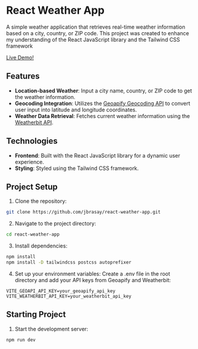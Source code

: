 # React Weather App

A simple weather application that retrieves real-time weather information based on a city, country, or ZIP code. This project was created to enhance my understanding of the React JavaScript library and the Tailwind CSS framework


[Live Demo!](https://jbrasay-react-weather-app.netlify.app/)

## Features

- **Location-based Weather**: Input a city name, country, or ZIP code to get the weather information.
- **Geocoding Integration**: Utilizes the [Geoapify Geocoding API](https://www.geoapify.com/) to convert user input into latitude and longitude coordinates.
- **Weather Data Retrieval**: Fetches current weather information using the [Weatherbit API](https://www.weatherbit.io/).

## Technologies

- **Frontend**: Built with the React JavaScript library for a dynamic user experience.
- **Styling**: Styled using the Tailwind CSS framework.

## Project Setup
1. Clone the repository:
```bash
git clone https://github.com/jbrasay/react-weather-app.git
```
2. Navigate to the project directory:
```bash
cd react-weather-app
```
3. Install dependencies:
```bash
npm install
npm install -D tailwindcss postcss autoprefixer
```
4. Set up your environment variables: Create a .env file in the root directory and add your API keys from Geoapify and Weatherbit:
```
VITE_GEOAPI_API_KEY=your_geoapify_api_key
VITE_WEATHERBIT_API_KEY=your_weatherbit_api_key
```

## Starting Project
1. Start the development server:
```bash
npm run dev
```

